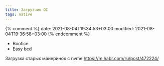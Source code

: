 ```yaml
---
title: Загрузчик ОС
tags: native
---
```


{% comment %}
date: 2021-08-04T19:34:53+03:00
modified: 2021-08-04T19:36:58+03:00
{% endcomment %}



- Bootice
- Easy bcd

Загрузка старых маиеринок с nvme
<https://m.habr.com/ru/post/472224/>

